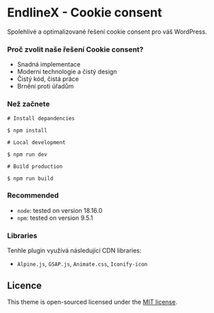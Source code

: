 # EndlineX - Cookie consent

Spolehlivé a optimalizované řešení cookie consent pro váš WordPress.

### Proč zvolit naše řešení Cookie consent?
- Snadná implementace
- Moderní technologie a čistý design
- Čistý kód, čistá práce
- Brnění proti úřadům

### Než začnete

```
# Install depandencies

$ npm install

# Local development

$ npm run dev

# Build production

$ npm run build
```

### Recommended

- `node`: tested on version 18.16.0
- `npm`: tested on version 9.5.1

### Libraries

Tenhle plugin využívá následující CDN libraries:

- `Alpine.js`, `GSAP.js`, `Animate.css`, `Iconify-icon`

## Licence

This theme is open-sourced licensed under the [MIT license](https://opensource.org/licenses/MIT).